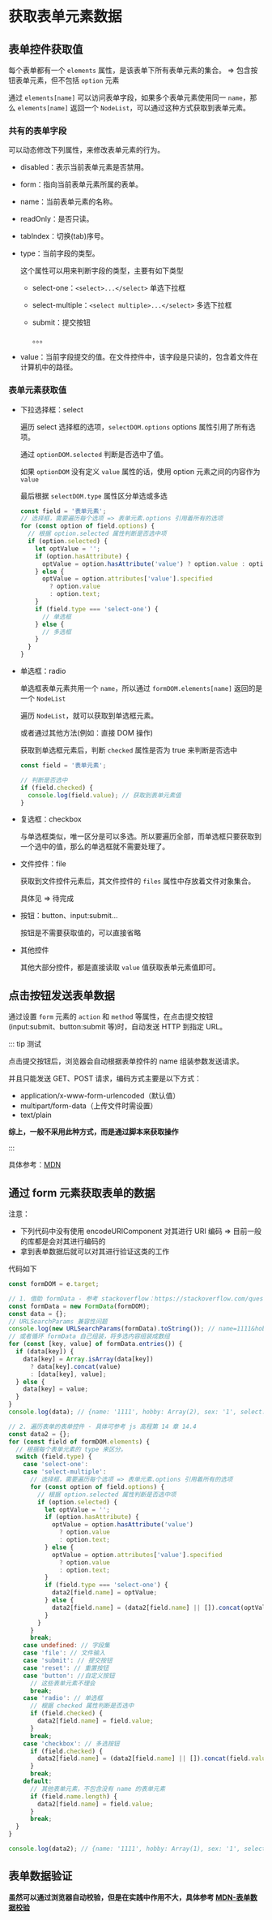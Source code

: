# 获取表单元素数据

## 表单控件获取值

每个表单都有一个 `elements` 属性，是该表单下所有表单元素的集合。 => 包含按钮表单元素，但不包括 `option` 元素

通过 `elements[name]` 可以访问表单字段，如果多个表单元素使用同一 `name`，那么 `elements[name]` 返回一个 `NodeList`，可以通过这种方式获取到表单元素。

### 共有的表单字段

可以动态修改下列属性，来修改表单元素的行为。

- disabled：表示当前表单元素是否禁用。

- form：指向当前表单元素所属的表单。

- name：当前表单元素的名称。

- readOnly：是否只读。

- tabIndex：切换(tab)序号。

- type：当前字段的类型。

  这个属性可以用来判断字段的类型，主要有如下类型

  - select-one：`<select>...</select>` 单选下拉框

  - select-multiple：`<select multiple>...</select>` 多选下拉框

  - submit：提交按钮

    。。。

- value：当前字段提交的值。在文件控件中，该字段是只读的，包含着文件在计算机中的路径。

### 表单元素获取值

- 下拉选择框：select

  遍历 select 选择框的选项，`selectDOM.options` options 属性引用了所有选项。

  通过 `optionDOM.selected` 判断是否选中了值。

  如果 `optionDOM` 没有定义 `value` 属性的话，使用 option 元素之间的内容作为 `value`

  最后根据 `selectDOM.type` 属性区分单选或多选

  ```js
  const field = '表单元素';
  // 选择框，需要遍历每个选项 => 表单元素.options 引用着所有的选项
  for (const option of field.options) {
    // 根据 option.selected 属性判断是否选中项
    if (option.selected) {
      let optValue = '';
      if (option.hasAttribute) {
        optValue = option.hasAttribute('value') ? option.value : option.text;
      } else {
        optValue = option.attributes['value'].specified
          ? option.value
          : option.text;
      }
      if (field.type === 'select-one') {
        // 单选框
      } else {
        // 多选框
      }
    }
  }
  ```

- 单选框：radio

  单选框表单元素共用一个 `name`，所以通过 `formDOM.elements[name]` 返回的是一个 `NodeList`

  遍历 `NodeList`，就可以获取到单选框元素。

  或者通过其他方法(例如：直接 DOM 操作)

  获取到单选框元素后，判断 `checked` 属性是否为 true 来判断是否选中

  ```js
  const field = '表单元素';

  // 判断是否选中
  if (field.checked) {
    console.log(field.value); // 获取到表单元素值
  }
  ```

- 复选框：checkbox

  与单选框类似，唯一区分是可以多选。所以要遍历全部，而单选框只要获取到一个选中的值，那么的单选框就不需要处理了。

- 文件控件：file

  获取到文件控件元素后，其文件控件的 `files` 属性中存放着文件对象集合。

  具体见 => 待完成

- 按钮：button、input:submit...

  按钮是不需要获取值的，可以直接省略

- 其他控件

  其他大部分控件，都是直接读取 `value` 值获取表单元素值即可。

## 点击按钮发送表单数据

通过设置 `form` 元素的 `action` 和 `method` 等属性，在点击提交按钮(input:submit、button:submit 等)时，自动发送 HTTP 到指定 URL。

::: tip 测试

点击提交按钮后，浏览器会自动根据表单控件的 name 组装参数发送请求。

并且只能发送 GET、POST 请求，编码方式主要是以下方式：

- application/x-www-form-urlencoded（默认值）
- multipart/form-data（上传文件时需设置）
- text/plain

**综上，一般不采用此种方式，而是通过脚本来获取操作**

:::

具体参考：[MDN](https://developer.mozilla.org/zh-CN/docs/Learn/Forms/Sending_and_retrieving_form_data)

## 通过 form 元素获取表单的数据

注意：

- 下列代码中没有使用 encodeURIComponent 对其进行 URI 编码 => 目前一般的库都是会对其进行编码的
- 拿到表单数据后就可以对其进行验证这类的工作

代码如下

```js
const formDOM = e.target;

// 1. 借助 formData - 参考 stackoverflow：https://stackoverflow.com/questions/11661187/form-serialize-javascript-no-framework
const formData = new FormData(formDOM);
const data = {};
// URLSearchParams 兼容性问题
console.log(new URLSearchParams(formData).toString()); // name=1111&hobby=1&hobby=2&sex=1&select=2&selectMultiple=1&selectMultiple=2
// 或者循环 formData 自己组装，将多选内容组装成数组
for (const [key, value] of formData.entries()) {
  if (data[key]) {
    data[key] = Array.isArray(data[key])
      ? data[key].concat(value)
      : [data[key], value];
  } else {
    data[key] = value;
  }
}
console.log(data); // {name: '1111', hobby: Array(2), sex: '1', select: '2', selectMultiple: Array(2)}

// 2. 遍历表单的表单控件 - 具体可参考 js 高程第 14 章 14.4
const data2 = {};
for (const field of formDOM.elements) {
  // 根据每个表单元素的 type 来区分。
  switch (field.type) {
    case 'select-one':
    case 'select-multiple':
      // 选择框，需要遍历每个选项 => 表单元素.options 引用着所有的选项
      for (const option of field.options) {
        // 根据 option.selected 属性判断是否选中项
        if (option.selected) {
          let optValue = '';
          if (option.hasAttribute) {
            optValue = option.hasAttribute('value')
              ? option.value
              : option.text;
          } else {
            optValue = option.attributes['value'].specified
              ? option.value
              : option.text;
          }
          if (field.type === 'select-one') {
            data2[field.name] = optValue;
          } else {
            data2[field.name] = (data2[field.name] || []).concat(optValue);
          }
        }
      }
      break;
    case undefined: // 字段集
    case 'file': // 文件输入
    case 'submit': // 提交按钮
    case 'reset': // 重置按钮
    case 'button': //自定义按钮
      // 这些表单元素不理会
      break;
    case 'radio': // 单选框
      // 根据 checked 属性判断是否选中
      if (field.checked) {
        data2[field.name] = field.value;
      }
      break;
    case 'checkbox': // 多选按钮
      if (field.checked) {
        data2[field.name] = (data2[field.name] || []).concat(field.value);
      }
      break;
    default:
      // 其他表单元素，不包含没有 name 的表单元素
      if (field.name.length) {
        data2[field.name] = field.value;
      }
      break;
  }
}

console.log(data2); // {name: '1111', hobby: Array(1), sex: '1', select: '2', selectMultiple: Array(2)}
```

## 表单数据验证

**虽然可以通过浏览器自动校验，但是在实践中作用不大，具体参考 [MDN-表单数据校验](https://developer.mozilla.org/zh-CN/docs/Learn/Forms/Form_validation)**
